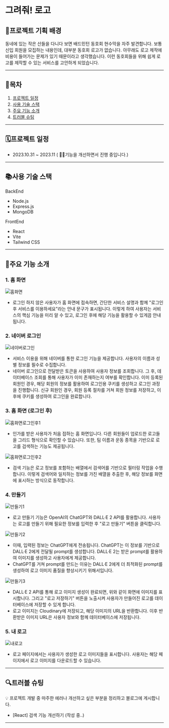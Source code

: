 # 그려줘! 로고

## 💎프로젝트 기획 배경

동네에 있는 작은 산들을 다니다 보면 배드민턴 동호회 현수막을 자주 발견합니다. 보통 신입 회원을 모집하는 내용인데, 대부분 동호회 로고가 없습니다. 아무래도 로고 제작에 비용이 들어가는 문제가 있기 때문이라고 생각했습니다. 이런 동호회들을 위해 쉽게 로고를 제작할 수 있는 서비스를 고안하게 되었습니다.

---

## 📒목차

1. [프로젝트 일정](https://www.notion.so/b3036ccea14f4ca197fd812099d1ae40?pvs=21)
2. [사용 기술 스택](https://www.notion.so/b3036ccea14f4ca197fd812099d1ae40?pvs=21)
3. [주요 기능 소개](https://www.notion.so/b3036ccea14f4ca197fd812099d1ae40?pvs=21)
4. [트러블 슈팅](https://www.notion.so/b3036ccea14f4ca197fd812099d1ae40?pvs=21)

---

## 🗓️프로젝트 일정

- 2023.10.31 ~ 2023.11 ( 🏃🏻기능을 개선하면서 진행 중입니다.)

---

## 📚사용 기술 스택

BackEnd

- Node.js
- Express.js
- MongoDB

FrontEnd

- React
- Vite
- Tailwind CSS

---

## 🔑주요 기능 소개

### 1. 홈 화면

![홈화면](https://github.com/minyun02/logo-project/assets/69966611/41a1f31a-2ff2-4bb2-be60-4abe540a635d)

- 로그인 하지 않은 사용자가 홈 화면에 접속하면, 간단한 서비스 설명과 함께 "로그인 후 서비스를 이용하세요"라는 안내 문구가 표시됩니다. 이렇게 하여 사용자는 서비스의 핵심 기능을 미리 알 수 있고, 로그인 후에 해당 기능을 활용할 수 있게끔 안내됩니다.

### 2. 네이버 로그인

![네이버로그인](https://github.com/minyun02/logo-project/assets/69966611/ee0cd7bd-fb73-429d-91e2-d02fa8a9eeaf)

- 서비스 이용을 위해 네이버를 통한 로그인 기능을 제공합니다. 사용자의 이름과 성별 정보를 필수로 수집합니다.
- 네이버 로그인으로 전달받은 토큰을 사용하여 사용자 정보를 조회합니다. 그 후, 데이터베이스 조회를 통해 사용자가 이미 존재하는지 여부를 확인합니다. 이미 등록된 회원인 경우, 해당 회원의 정보를 활용하여 로그인용 쿠키를 생성하고 로그인 과정을 진행합니다. 신규 회원인 경우, 회원 등록 절차를 거쳐 회원 정보를 저장하고, 이후에 쿠키를 생성하여 로그인을 완료합니다.

### 3. 홈 화면 (로그인 후)

![홈화면로그인후1](https://github.com/minyun02/logo-project/assets/69966611/9dc53532-8812-421d-8f9e-a29279c928d9)

- 인가를 받은 사용자가 처음 접하는 홈 화면입니다. 다른 회원들이 업로드한 로고들을 그리드 형식으로 확인할 수 있습니다. 또한, 팀 이름과 운동 종목을 기반으로 로고를 검색하는 기능도 제공됩니다.

![홈화면로그인후2](https://github.com/minyun02/logo-project/assets/69966611/8141b7ad-ca23-4d0b-8d53-d307c83f7971)

- 검색 기능은 로고 정보를 포함하는 배열에서 검색어를 기반으로 필터링 작업을 수행합니다. 이렇게 검색어와 일치하는 정보를 가진 배열을 추출한 후, 해당 정보를 화면에 표시하는 방식으로 동작합니다.

### 4. 만들기

![만들기1](https://github.com/minyun02/logo-project/assets/69966611/aa195f3a-934f-42a0-b6a6-9590c03b8cf0)

- 로고 만들기 기능은 OpenAI의 ChatGPT와 DALL·E 2 API를 활용합니다. 사용자는 로고를 만들기 위해 필요한 정보를 입력한 후 "로고 만들기" 버튼을 클릭합니다.

![만들기2](https://github.com/minyun02/logo-project/assets/69966611/a184cd0d-98f2-4fe2-957d-46d04b877a51)

- 이때, 입력된 정보는 ChatGPT에게 전송됩니다. ChatGPT는 이 정보를 기반으로 DALL·E 2에게 전달될 prompt를 생성합니다. DALL·E 2는 받은 prompt를 활용하여 이미지를 생성하고 사용자에게 제공합니다.
- ChatGPT를 거쳐 prompt를 만드는 이유는 DALL·E 2에게 더 최적화된 prompt를 생성하여 로고 이미지 품질을 향상시키기 위해서입니다.

![만들기3](https://github.com/minyun02/logo-project/assets/69966611/58f119d8-4ac7-4dcc-915f-77575525ce15)

- DALL·E 2 API를 통해 로고 이미지 생성이 완료되면, 위와 같이 화면에 이미지를 표시합니다. 그리고 "로고 저장하기" 버튼을 노출시켜 사용자가 만들어진 로고를 데이터베이스에 저장할 수 있게 합니다.
- 로고 이미지는 Cloudinary에 저장되고, 해당 이미지의 URL을 반환합니다. 이후 반환받은 이미지 URL은 사용자 정보와 함께 데이터베이스에 저장됩니다.

### 5. 내 로고

![내로고](https://github.com/minyun02/logo-project/assets/69966611/79805721-2387-4b74-9059-22e2ba7f7c37)

- 로고 페이지에서는 사용자가 생성한 로고 이미지들을 표시합니다. 사용자는 해당 페이지에서 로고 이미지를 다운로드할 수 있습니다.

---

## 🔍트러블 슈팅

<aside>
💡 프로젝트 개발 중 마주한 에러나 개선하고 싶은 부분을 정리하고 블로그에 게시합니다.

</aside>

- [React] 검색 기능 개선하기 (작성 중..)

---
